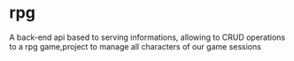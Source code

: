 # rpg
A back-end api based to serving informations, allowing to CRUD operations to a rpg game,project to manage all characters of our game sessions 
